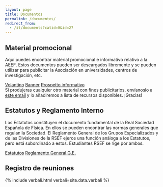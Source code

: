 ```yaml
---
layout: page
title: Documentos
permalink: /documentos/
redirect_from:
  - /it/documents?catid=0&id=27
---
```


## Material promocional

Aquí puedes encontrar material promocional e informativo relativo a la AEEF. Estos documentos pueden ser descargados libremente y se pueden utilizar para publicitar la Asociación en universidades, centros de investigación, etc.

<div class="collection">
  <a href="https://ae-ef.github.io" class="collection-item">Volantino</a>
  <a href="https://ae-ef.github.io" class="collection-item">Banner</a>
  <a href="https://ae-ef.github.io" class="collection-item">Prospetto informativo</a>
</div>
Si produjeras cualquier otro material con fines publicitarios, envíanoslo a <a href="mailto:esecutivo&#64;&#97;&#105;&#45;&#115;&#102;&#46;&#105;&#116;">este email</a> y lo añadiremos a lista de recursos disponibles. ¡Gracias!


## Estatutos y Reglamento Interno

Los Estatutos constituyen el documento fundamental de la Real Sociedad Española de Física. En ellos se pueden encontrar las normas generales que regulan la Sociedad. El Reglamento General de los Grupos Especializados y de las Divisiones de la RSEF ejerce una función análoga a los Estatutos, pero está subordinado a estos. Estudiantes RSEF se rige por ambos.

<div class="collection">
  <a href="http://rsef.es/images/Fisica/2018ESTATUTOSRSEF_JGO4-V-2018.pdf">Estatutos</a>
  <a href="http://rsef.es/images/Fisica/ReglamentoGralGEsDiv.pdf">Reglamento General G.E.</a>

<!--  <a href="https://drive.google.com/open?id=0ByP8eMO0MEyVbTlYaFZRdUNXaHc" class="collection-item">Acta Fundacional</a>
</div> -->

## Registro de reuniones

{% include verbali.html verbali=site.data.verbali %}

